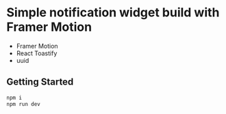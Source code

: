 # Simple notification widget build with Framer Motion

- Framer Motion
- React Toastify
- uuid

## Getting Started

```bash
npm i
npm run dev
```
